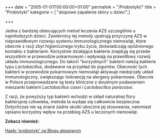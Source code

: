 +++
date = "2005-01-01T00:00:00+01:00"
permalink = "/Probiotyki/"
title = "Probiotyki"
kategorie = [ "atopowe zapalenie skóry u dzieci",]

+++

Jedna z bardziej obiecujących metod leczenia AZS szczególnie u najmłodszych dzieci. Zwolennicy tej metody upatrują przyczynę AZS w nieprawidłowym rozwoju systemu immunologicznego niemowląt, które obecnie z racji zbyt higienicznego trybu życia, doświadczają opóźnionego kontaktu z bakteriami. Korzystnie działające bakterie znajdują się przede wszystkim w przewodzie pokarmowym i wpływają na prawidłowy rozwój układu immunologicznego. Do takich "korzystnych" bakterii należą bakterie typu *Lactobacillus*, dodawane na przykład do jogurtów. Obecność tych bakterii w przewodzie pokarmowym niemowląt aktywuje niedojrzały układ immunologiczny, zwiększając tolerancję na alergeny pokarmowe. Obecnie w Polsce przeprowadzane są testy kliniczne z doustnym podawaniem mieszanki bakterii *Lactobacillus casei* i *Lactobacillus paracasei*.

Z racji, że powyższy typ bakterii wchodzi w skład naturalnej flory bakteryjnej człowieka, metoda ta wydaje się całkowicie bezpieczna. Dotychczas nie są znane żadne skutki uboczne jej stosowania, natomiast opisano korzystny wpływ na przebieg AZS u leczonych niemowląt.

**Zobacz również:**

[Hasło 'probiotyki' na Blogu atopowym](http://blog.atopowe.pl/tag/probiotyki/)
